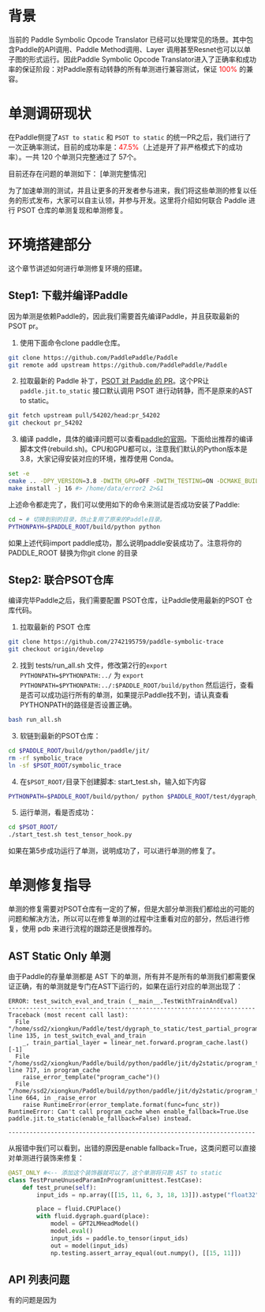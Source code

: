 # 背景

当前的 Paddle Symbolic Opcode Translator 已经可以处理常见的场景。其中包含Paddle的API调用、Paddle Method调用、Layer 调用甚至Resnet也可以以单子图的形式运行。因此Paddle Symbolic Opcode Translator进入了正确率和成功率的保证阶段：对Paddle原有动转静的所有单测进行兼容测试，保证 <font color='red'>100%</font> 的兼容。

# 单测调研现状

在Paddle侧提了`AST to static` 和 `PSOT to static` 的统一PR之后，我们进行了一次正确率测试，目前的成功率是：<font color='red'>47.5%</font>（上述是开了非严格模式下的成功率）。一共 120 个单测只完整通过了 57个。


目前还存在问题的单测如下： [单测完整情况]


为了加速单测的测试，并且让更多的开发者参与进来，我们将这些单测的修复以任务的形式发布，大家可以自主认领，并参与开发。这里将介绍如何联合 Paddle 进行 PSOT 仓库的单测复现和单测修复。


# 环境搭建部分

这个章节讲述如何进行单测修复环境的搭建。

## Step1: 下载并编译Paddle

因为单测是依赖Paddle的，因此我们需要首先编译Paddle，并且获取最新的 PSOT pr。

1. 使用下面命令clone paddle仓库。
```bash
git clone https://github.com/PaddlePaddle/Paddle
git remote add upstream https://github.com/PaddlePaddle/Paddle
```

2. 拉取最新的 Paddle 补丁，[PSOT 对 Paddle 的 PR](https://github.com/PaddlePaddle/Paddle/pull/54202)。这个PR让`paddle.jit.to_static` 接口默认调用 PSOT 进行动转静，而不是原来的AST to static。
```bash
git fetch upstream pull/54202/head:pr_54202
git checkout pr_54202
```

3. 编译 paddle，具体的编译问题可以查看[paddle的官网](https://www.paddlepaddle.org.cn/documentation/docs/zh/develop/install/compile/linux-compile.html#anchor-0)。下面给出推荐的编译脚本文件(rebuild.sh)。CPU和GPU都可以，注意我们默认的Python版本是3.8，大家记得安装对应的环境，推荐使用 Conda。
```bash
set -e
cmake .. -DPY_VERSION=3.8 -DWITH_GPU=OFF -DWITH_TESTING=ON -DCMAKE_BUILD_TYPE=Release
make install -j 16 #> /home/data/error2 2>&1
```

上述命令都走完了，我们可以使用如下的命令来测试是否成功安装了Paddle:

```bash
cd ~ # 切换到别的目录，防止复用了原来的Paddle目录。
PYTHONPAYH=$PADDLE_ROOT/build/python python
```

如果上述代码import paddle成功，那么说明paddle安装成功了。注意将你的 PADDLE_ROOT 替换为你git clone 的目录


## Step2: 联合PSOT仓库

编译完毕Paddle之后，我们需要配置 PSOT仓库，让Paddle使用最新的PSOT 仓库代码。

1. 拉取最新的 PSOT 仓库
```bash
git clone https://github.com/2742195759/paddle-symbolic-trace
git checkout origin/develop
```

2. 找到 tests/run_all.sh 文件，修改第2行的`export PYTHONPATH=$PYTHONPATH:../` 为 `export PYTHONPATH=$PYTHONPATH:../:$PADDLE_ROOT/build/python` 然后运行，查看是否可以成功运行所有的单测，如果提示Paddle找不到，请认真查看PYTHONPATH的路径是否设置正确。
```bash
bash run_all.sh
```

3. 软链到最新的PSOT仓库：
```bash
cd $PADDLE_ROOT/build/python/paddle/jit/
rm -rf symbolic_trace
ln -sf $PSOT_ROOT/symbolic_trace
```

4. 在`$PSOT_ROOT/`目录下创建脚本: start_test.sh，输入如下内容
```bash
PYTHONPATH=$PADDLE_ROOT/build/python/ python $PADDLE_ROOT/test/dygraph_to_static/$1 $2
```

5. 运行单测，看是否成功：
```bash
cd $PSOT_ROOT/
./start_test.sh test_tensor_hook.py
```

如果在第5步成功运行了单测，说明成功了，可以进行单测的修复了。

# 单测修复指导

单测的修复需要对PSOT仓库有一定的了解，但是大部分单测我们都给出的可能的问题和解决方法，所以可以在修复单测的过程中注重看对应的部分，然后进行修复，使用 pdb 来进行流程的跟踪还是很推荐的。

## AST Static Only 单测

由于Paddle的存量单测都是 AST 下的单测，所有并不是所有的单测我们都需要保证正确，有的单测就是专门在AST下运行的，如果在运行对应的单测出现了：
```log
ERROR: test_switch_eval_and_train (__main__.TestWithTrainAndEval)
----------------------------------------------------------------------
Traceback (most recent call last):
  File "/home/ssd2/xiongkun/Paddle/test/dygraph_to_static/test_partial_program.py", line 135, in test_switch_eval_and_train
    _, train_partial_layer = linear_net.forward.program_cache.last()[-1]
  File "/home/ssd2/xiongkun/Paddle/build/python/paddle/jit/dy2static/program_translator.py", line 717, in program_cache
    raise_error_template("program_cache")()
  File "/home/ssd2/xiongkun/Paddle/build/python/paddle/jit/dy2static/program_translator.py", line 664, in _raise_error
    raise RuntimeError(error_template.format(func=func_str))
RuntimeError: Can't call program_cache when enable_fallback=True.Use paddle.jit.to_static(enable_fallback=False) instead.

----------------------------------------------------------------------
```
从报错中我们可以看到，出错的原因是enable fallback=True，这类问题可以直接对单测进行装饰来修复：

```python
@AST_ONLY #<-- 添加这个装饰器就可以了，这个单测将只跑 AST to static
class TestPruneUnusedParamInProgram(unittest.TestCase):
    def test_prune(self):
        input_ids = np.array([[15, 11, 6, 3, 18, 13]]).astype("float32")

        place = fluid.CPUPlace()
        with fluid.dygraph.guard(place):
            model = GPT2LMHeadModel()
            model.eval()
            input_ids = paddle.to_tensor(input_ids)
            out = model(input_ids)
            np.testing.assert_array_equal(out.numpy(), [[15, 11]])
```


## API 列表问题

有的问题是因为
